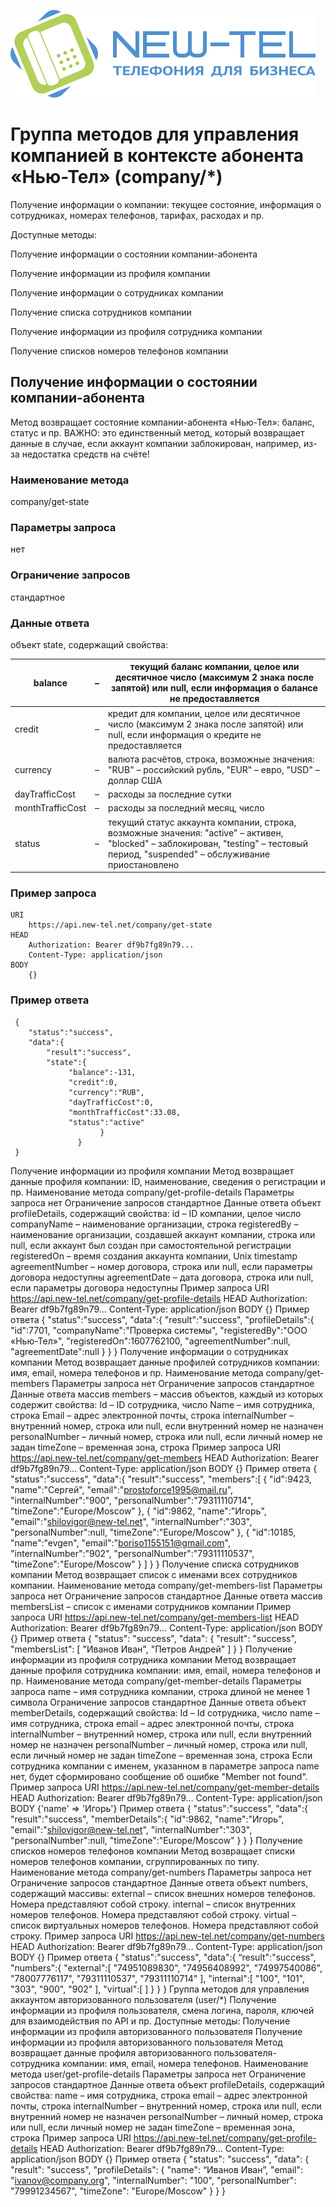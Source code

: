 ![](https://github.com/prodcards/API-New-Tel/blob/main/logo.svg)
# Группа методов для управления компанией в контексте абонента «Нью-Тел» (company/*)

Получение информации о компании: текущее состояние, информация о сотрудниках, номерах телефонов, тарифах, расходах и пр.

Доступные методы:

Получение информации о состоянии компании-абонента

Получение информации из профиля компании

Получение информации о сотрудниках компании

Получение списка сотрудников компании

Получение информации из профиля сотрудника компании

Получение списков номеров телефонов компании

## Получение информации о состоянии компании-абонента
Метод возвращает состояние компании-абонента «Нью-Тел»: баланс, статус и пр.
ВАЖНО: это единственный метод, который возвращает данные в случае, если аккаунт компании заблокирован, например, из-за недостатка средств на счёте!
### Наименование метода
company/get-state
### Параметры запроса
нет
### Ограничение запросов
стандартное
### Данные ответа
объект state, содержащий свойства:

| balance          | – | текущий баланс компании, целое или десятичное число (максимум 2 знака после запятой) или null, если информация о балансе не предоставляется                                        |
|------------------|---|------------------------------------------------------------------------------------------------------------------------------------------------------------------------------------|
| credit           | – | кредит для компании, целое или десятичное число (максимум 2 знака после запятой) или null, если информация о кредите не предоставляется                                            |
| currency         | – | валюта расчётов, строка, возможные значения: "RUB" – российский рубль, "EUR" – евро, "USD" – доллар США                                                                            |
| dayTrafficCost   | – | расходы за последние сутки                                                                                                                                                         |
| monthTrafficCost | – | расходы за последний месяц, число                                                                                                                                                  |
| status           | – | текущий статус аккаунта компании, строка, возможные значения: "active" – активен, "blocked" – заблокирован, "testing" – тестовый период, "suspended" – обслуживание приостановлено |

### Пример запроса
    

    URI
        https://api.new-tel.net/company/get-state
    HEAD
        Authorization: Bearer df9b7fg89n79...
        Content-Type: application/json
    BODY
        {}
### Пример ответа


     {
        "status":"success",
        "data":{
            "result":"success",
            "state":{
                 "balance":-131,
                 "credit":0,
                 "currency":"RUB",
                 "dayTrafficCost":0,
                 "monthTrafficCost":33.08,
                 "status":"active"
                        }
                   }
     }
Получение информации из профиля компании
Метод возвращает данные профиля компании: ID, наименование, сведения о регистрации и пр.
Наименование метода
company/get-profile-details
Параметры запроса
нет
Ограничение запросов
стандартное
Данные ответа
объект profileDetails, содержащий свойства:
id	–	ID компании, целое число
companyName	–	наименование организации, строка
registeredBy	–	наименование организации, создавшей аккаунт компании, строка или null, если аккаунт был создан при самостоятельной регистрации
registeredOn	–	время создания аккаунта компании, Unix timestamp
agreementNumber	–	номер договора, строка или null, если параметры договора недоступны
agreementDate	–	дата договора, строка или null, если параметры договора недоступны
Пример запроса
URI
https://api.new-tel.net/company/get-profile-details
HEAD
Authorization: Bearer df9b7fg89n79...
Content-Type: application/json
BODY
{}
Пример ответа
{
"status":"success",
"data":{
"result":"success",
"profileDetails":{
"id":7701,
"companyName":"Проверка системы",
"registeredBy":"ООО «Нью-Тел»",
"registeredOn":1607762100,
"agreementNumber":null,
"agreementDate":null
}
}
}
Получение информации о сотрудниках компании
Метод возвращает данные профилей сотрудников компании: имя, email, номера телефонов и пр.
Наименование метода
company/get-members
Параметры запроса
нет
Ограничение запросов
стандартное
Данные ответа
массив members – массив объектов, каждый из которых содержит свойства:
Id	–	ID сотрудника, число
Name	–	имя сотрудника, строка
Email	–	адрес электронной почты, строка
internalNumber	–	внутренний номер, строка или null, если внутренний номер не назначен
personalNumber	–	личный номер, строка или null, если личный номер не задан
timeZone	–	временная зона, строка
Пример запроса
URI
https://api.new-tel.net/company/get-members
HEAD
Authorization: Bearer df9b7fg89n79...
Content-Type: application/json
BODY
{}
Пример ответа
{
"status":"success",
"data":{
"result":"success",
"members":[
{
"id":9423,
"name":"Сергей",
"email":"prostoforce1995@mail.ru",
"internalNumber":"900",
"personalNumber":"79311110714",
"timeZone":"Europe/Moscow"
},
{
"id":9862,
"name":"Игорь",
"email":"shilovigor@new-tel.net",
"internalNumber":"303",
"personalNumber":null,
"timeZone":"Europe/Moscow"
},
{
"id":10185,
"name":"evgen",
"email":"boriso1155151@gmail.com",
"internalNumber":"902",
"personalNumber":"79311110537",
"timeZone":"Europe/Moscow"
}
]
}
}
Получение списка сотрудников компании
Метод возвращает список с именами всех сотрудников компании.
Наименование метода
company/get-members-list
Параметры запроса
нет
Ограничение запросов
стандартное
Данные ответа
массив membersList – список с именами сотрудников компании
Пример запроса
URI
https://api.new-tel.net/company/get-members-list
HEAD
Authorization: Bearer df9b7fg89n79...
Content-Type: application/json
BODY
{}
Пример ответа
{
"status": "success",
"data": {
"result": "success",
"membersList": [
"Иванов Иван",
"Петров Андрей"
]
}
}
Получение информации из профиля сотрудника компании
Метод возвращает данные профиля сотрудника компании: имя, email, номера телефонов и пр.
Наименование метода
company/get-member-details
Параметры запроса
name	–	имя сотрудника компании, строка длиной не менее 1 символа
Ограничение запросов
стандартное
Данные ответа
объект memberDetails, содержащий свойства:
Id	–	Id сотрудника, число
name	–	имя сотрудника, строка
email	–	адрес электронной почты, строка
internalNumber	–	внутренний номер, строка или null, если внутренний номер не назначен
personalNumber	–	личный номер, строка или null, если личный номер не задан
timeZone	–	временная зона, строка
Если сотрудника компании с именем, указанном в параметре запроса name нет, будет сформировано сообщение об ошибке "Member not found".
Пример запроса
URI
https://api.new-tel.net/company/get-member-details
HEAD
Authorization: Bearer df9b7fg89n79…
Content-Type: application/json
BODY
{'name' => 'Игорь'}
Пример ответа
{
"status":"success",
"data":{
"result":"success",
"memberDetails":{
"id":9862,
"name":"Игорь",
"email":"shilovigor@new-tel.net",
"internalNumber":"303",
"personalNumber":null,
"timeZone":"Europe/Moscow"
}
}
}
Получение списков номеров телефонов компании
Метод возвращает списки номеров телефонов компании, сгруппированных по типу.
Наименование метода
company/get-numbers
Параметры запроса
нет
Ограничение запросов
стандартное
Данные ответа
объект numbers, содержащий массивы:
external	–	список внешних номеров телефонов. Номера представляют собой строку.
internal	–	список внутренних номеров телефонов. Номера представляют собой строку.
virtual	–	список виртуальных номеров телефонов. Номера представляют собой строку.
Пример запроса
URI
https://api.new-tel.net/company/get-numbers
HEAD
Authorization: Bearer df9b7fg89n79…
Content-Type: application/json
BODY
{}
Пример ответа
{
"status":"success",
"data":{
“result":"success",
"numbers":{
"external":[
"74951089830",
"74956408992",
"74997540086",
"78007776117",
"79311110537",
"79311110714"
],
"internal":[
"100",
"101",
"303",
"900",
"902"
],
"virtual":[
]
}
}
}
Группа методов для управления аккаунтом авторизованного пользователя (user/*)
Получение информации из профиля пользователя, смена логина, пароля, ключей для взаимодействия по API и пр.
Доступные методы:
Получение информации из профиля авторизованного пользователя
Получение информации из профиля авторизованного пользователя
Метод возвращает данные профиля авторизованного пользователя-сотрудника компании: имя, email, номера телефонов.
Наименование метода
user/get-profile-details
Параметры запроса
нет
Ограничение запросов
стандартное
Данные ответа
объект profileDetails, содержащий свойства:
name	–	имя сотрудника, строка
email	–	адрес электронной почты, строка
internalNumber	–	внутренний номер, строка или null, если внутренний номер не назначен
personalNumber	–	личный номер, строка или null, если личный номер не задан
timeZone	–	временная зона, строка
Пример запроса
URI
https://api.new-tel.net/company/get-profile-details
HEAD
Authorization: Bearer df9b7fg89n79…
Content-Type: application/json
BODY
{}
Пример ответа
{
"status": "success",
"data": {
"result": "success",
"profileDetails": {
"name": “Иванов Иван”,
"email": "ivanov@company.org",
"internalNumber": "100",
"personalNumber": "79991234567",
"timeZone": "Europe/Moscow"
}
}
}

